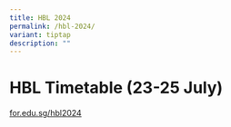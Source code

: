 ```yaml
---
title: HBL 2024
permalink: /hbl-2024/
variant: tiptap
description: ""
---
```

<h1>HBL Timetable (23-25 July)</h1>
<p></p>
<p><a href="http://for.edu.sg/hbl2024" rel="noopener noreferrer nofollow" target="_blank">for.edu.sg/hbl2024</a>
</p>
